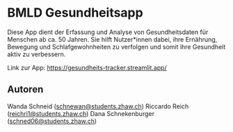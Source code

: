 # BMLD Gesundheitsapp

Diese App dient der Erfassung und Analyse von Gesundheitsdaten für Menschen ab ca. 50 Jahren. Sie hilft Nutzer*innen dabei, ihre Ernährung, Bewegung und Schlafgewohnheiten zu verfolgen und somit ihre Gesundheit aktiv zu verbessern.

Link zur App: https://gesundheits-tracker.streamlit.app/
## Autoren

Wanda Schneid (schnewan@students.zhaw.ch)
Riccardo Reich (reichri1@students.zhaw.ch)
Dana Schnekenburger (schned06@students.zhaw.ch)
